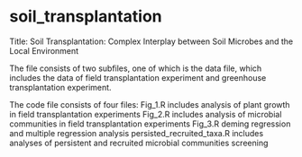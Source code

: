 # soil_transplantation


Title: Soil Transplantation: Complex Interplay between Soil Microbes and the Local Environment


The file consists of two subfiles, one of which is the data file, which includes the data of field transplantation experiment and greenhouse transplantation experiment.


The code file consists of four files: 
Fig_1.R   includes analysis of plant growth in field transplantation experiments
Fig_2.R   includes analysis of microbial communities in field transplantation experiments
Fig_3.R   deming regression and multiple regression analysis
persisted_recruited_taxa.R     includes analyses of persistent and recruited microbial communities screening
